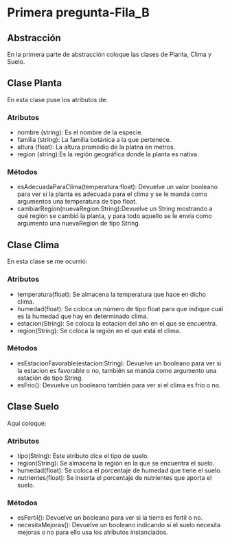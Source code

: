 # Primera pregunta-Fila_B
## Abstracción
En la primera parte de abstracción coloque las clases de Planta, Clima y Suelo.
## Clase Planta
En esta clase puse los atributos de:
### Atributos
- nombre (string): Es el nombre de la especie.
- familia (string): La familia botánica a la que pertenece.
- altura (float): La altura promedio de la platna en metros.
- region (string):Es la región geográfica donde la planta es nativa.
### Métodos
- esAdecuadaParaClima(temperatura:float): Devuelve un valor booleano para ver si la planta es adecuada para el clima y se le manda como argumentos una temperatura de tipo float.
- cambiarRegion(nuevaRegion:String):Devuelve un String mostrando a qué región se cambió la planta, y para todo aquello se le envia como argumento una nuevaRegion de tipo String.
## Clase Clima
En esta clase se me ocurrió:
### Atributos
- temperatura(float): Se almacena la temperatura que hace en dicho clima.
- humedad(float): Se coloca un número de tipo float para que indique cuál es la humedad que hay en determinado clima.
- estacion(String): Se coloca la estacion del año en el que se encuentra.
- region(String): Se coloca la región en el que está el clima.
### Métodos
- esEstacionFavorable(estacion:String): Devuelve un booleano para ver si la estacion es favorable o no, también se manda como argumento una estación de tipo String.
- esFrio(): Devuelve un booleano también para ver si el clima es frio o no.
## Clase Suelo
Aquí coloqué:
### Atributos
- tipo(String): Este atributo dice el tipo de suelo.
- region(String): Se almacena la región en la que se encuentra el suelo.
- humedad(float): Se coloca el porcentaje de humedad que tiene el suelo.
- nutrientes(float): Se inserta el porcentaje de nutrientes que aporta el suelo.
### Métodos
+ esFertil(): Devuelve un booleano para ver si la tierra es fertil o no.
+ necesitaMejoras(): Devuelve un booleano indicando si el suelo necesita mejoras o no para ello usa los atributos instanciados.